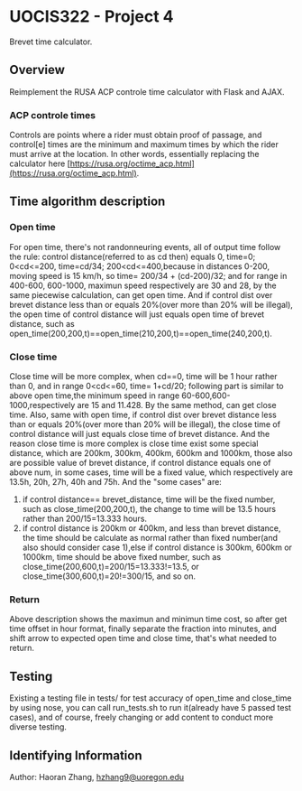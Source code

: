# UOCIS322 - Project 4 #
Brevet time calculator.

## Overview

Reimplement the RUSA ACP controle time calculator with Flask and AJAX.

### ACP controle times

Controls are points where a rider must obtain proof of passage, and control[e] times are the minimum and maximum times by which the rider must arrive at the location. In other words, essentially replacing the calculator here [https://rusa.org/octime_acp.html](https://rusa.org/octime_acp.html).   

## Time algorithm description

### Open time
For open time, there's not randonneuring events, all of output time follow the rule:
control distance(referred to as cd then) equals 0, time=0; 0<cd<=200, time=cd/34; 200<cd<=400,because in distances 0-200, moving speed is 15 km/h, so time= 200/34 + (cd-200)/32; and for range in 400-600, 600-1000, maximun speed respectively are 30 and 28, by the same piecewise calculation, can get open time.
And if control dist over brevet distance less than or equals 20%(over more than 20% will be illegal), the open time of control distance will just equals open time of brevet distance, such as open_time(200,200,t)==open_time(210,200,t)==open_time(240,200,t).

### Close time
Close time will be more complex, when cd==0, time will be 1 hour rather than 0, and in range 0<cd<=60, time= 1+cd/20; following part is similar to above open time,the minimum speed in range 60-600,600-1000,respectively are 15 and 11.428. By the same method, can get close time. Also, same with open time,  if control dist over brevet distance less than or equals 20%(over more than 20%  will be illegal), the close time of control distance will just equals close time of brevet distance.
And the reason close time is more complex is close time exist some special distance, which are 200km, 300km, 400km, 600km and 1000km, those also are possible value of brevet distance, if control distance equals one of above num, in some cases, time will be a fixed value, which respectively are 13.5h, 20h, 27h, 40h and 75h.
And the "some cases" are:
1. if control distance== brevet_distance, time will be the fixed number, such as close_time(200,200,t), the change to time will be 13.5 hours rather than 200/15=13.333 hours.
2. if control distance is 200km or 400km, and less than brevet distance, the time should be calculate as normal rather than fixed number(and also should consider case 1),else if control distance is 300km, 600km or 1000km, time should be above fixed number, such as close_time(200,600,t)=200/15=13.333!=13.5, or close_time(300,600,t)=20!=300/15, and so on.

### Return
Above description shows the maximun and minimun time cost, so after get time offset in hour format, finally separate the fraction into minutes, and shift arrow to expected open time and close time, that's what needed to return.

## Testing

Existing a testing file in tests/ for test accuracy of open_time and close_time by using nose, you can call run_tests.sh to run it(already have 5 passed test cases), and of course, freely changing or add content to conduct more diverse testing.

## Identifying Information
Author: Haoran Zhang, hzhang9@uoregon.edu
